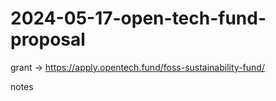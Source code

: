 # 2024-05-17-open-tech-fund-proposal
grant -> https://apply.opentech.fund/foss-sustainability-fund/

notes
